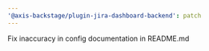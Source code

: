 ```yaml
---
'@axis-backstage/plugin-jira-dashboard-backend': patch
---
```


Fix inaccuracy in config documentation in README.md
